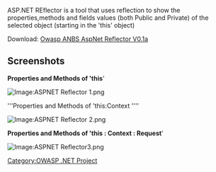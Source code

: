 ASP.NET REflector is a tool that uses reflection to show the
properties,methods and fields values (both Public and Private) of the
selected object (starting in the 'this' object)

Download: [Owasp ANBS AspNet Reflector
V0.1a](http://prdownloads.sourceforge.net/owasp/Owasp_ANBS_AspNet_Reflector_V0.1a.zip)

## Screenshots

**Properties and Methods of 'this**'

![Image:ASPNET Reflector 1.png](ASPNET_Reflector_1.png
"Image:ASPNET Reflector 1.png")

'''Properties and Methods of 'this:Context ''''

![Image:ASPNET Reflector 2.png](ASPNET_Reflector_2.png
"Image:ASPNET Reflector 2.png")

**Properties and Methods of 'this : Context : Request**'

![Image:ASPNET Reflector3.png](ASPNET_Reflector3.png
"Image:ASPNET Reflector3.png")

[Category:OWASP .NET Project](Category:OWASP_.NET_Project "wikilink")